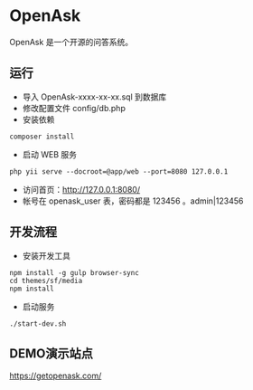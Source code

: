 OpenAsk
=======

OpenAsk 是一个开源的问答系统。

运行
---

- 导入 OpenAsk-xxxx-xx-xx.sql 到数据库
- 修改配置文件 config/db.php
- 安装依赖
```
composer install
```
- 启动 WEB 服务
```
php yii serve --docroot=@app/web --port=8080 127.0.0.1
```
- 访问首页：http://127.0.0.1:8080/
- 帐号在 openask_user 表，密码都是 123456 。admin|123456

开发流程
----

- 安装开发工具
```
npm install -g gulp browser-sync
cd themes/sf/media
npm install
```

- 启动服务
```
./start-dev.sh
```

DEMO演示站点
----

<https://getopenask.com/>
